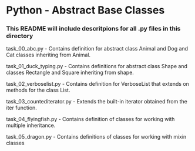 # Python - Abstract Base Classes
### This README will include descritpions for all .py files in this directory

task_00_abc.py - Contains definition for abstract class Animal and Dog and Cat classes inheriting from Animal.

task_01_duck_typing.py - Contains definitions for abstract class Shape and classes Rectangle and Square inheriting from shape.

task_02_verboselist.py - Contains definition for VerboseList that extends on methods for the class List.

task_03_countediterator.py - Extends the built-in iterator obtained from the iter function.

task_04_flyingfish.py - Contains definition of classes for working with multiple inheritance.

task_05_dragon.py - Contains definitions of classes for working with mixin classes
